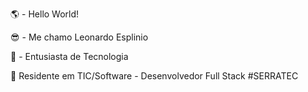 🌎 - Hello World! 

😎 - Me chamo Leonardo Esplinio

🤖 - Entusiasta de Tecnologia

🎯 Residente em TIC/Software - Desenvolvedor Full Stack
#SERRATEC
